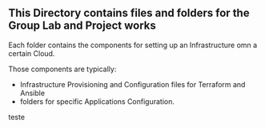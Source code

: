 ##  This Directory contains files and folders for the Group Lab and Project works

Each folder contains the components for setting up an Infrastructure omn a certain Cloud.

Those components are typically:

* Infrastructure Provisioning and Configuration files for Terraform and Ansible
* folders for specific Applications Configuration.

teste